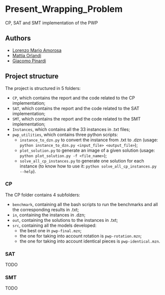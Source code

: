 # Present_Wrapping_Problem
CP, SAT and SMT implementation of the PWP

## Authors
* [Lorenzo Mario Amorosa](https://github.com/Lostefra)
* [Mattia Orlandi](https://github.com/nihil21)
* [Giacomo Pinardi](https://github.com/GiacomoPinardi)

## Project structure
The project is structured in 5 folders:

- `CP`, which contains the report and the code related to the CP implementation;
- `SAT`, which contains the report and the code related to the SAT implementation;
- `SMT`, which contains the report and the code related to the SMT implementation;
- `Instances`, which contains all the 33 instances in .txt files;
- `pwp_utilities`, which contains three python scripts:
    - `instance_to_dzn.py` to convert the instance from .txt to .dzn (usage: `python instance_to_dzn.py <input_file> <output_file>`);
    - `plot_solution.py` to generate an image of a given solution (usage: `python plot_solution.py -f <file_name>`);
    - `solve_all_cp_instances.py` to generate one solution for each instance (to know how to use it: `python solve_all_cp_instances.py --help`).

### CP
The CP folder contains 4 subfolders:

- `benchmark`, containing all the bash scripts to run the benchmarks and all the corresponding results in .txt;
- `in`, containing the instances in .dzn;
- `out`, containing the solutions to the instances in .txt;
- `src`, containing all the models developed:
    - the best one in `pwp-final.mzn`;
    - the one for taking into account rotation is `pwp-rotation.mzn`;
    - the one for taking into account identical pieces is `pwp-identical.mzn`.

### SAT
TODO

### SMT
TODO